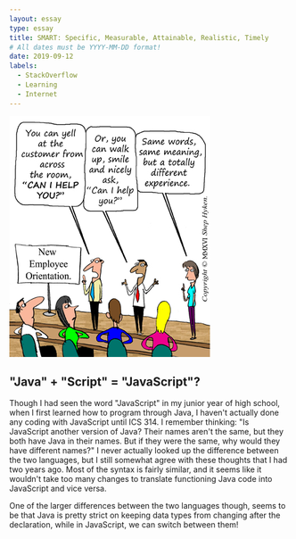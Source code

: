 ```yaml
---
layout: essay
type: essay
title: SMART: Specific, Measurable, Attainable, Realistic, Timely
# All dates must be YYYY-MM-DD format!
date: 2019-09-12
labels:
  - StackOverflow
  - Learning
  - Internet
---
```

  
<img class="ui medium left floated image" src="../images/questionComic.jpg">

## "Java" + "Script" = "JavaScript"?

Though I had seen the word "JavaScript" in my junior year of high school, when I first learned how to program through Java, I haven't actually done any coding with JavaScript until ICS 314. I remember thinking: "Is JavaScript another version of Java? Their names aren't the same, but they both have Java in their names. But if they were the same, why would they have different names?" I never actually looked up the difference between the two languages, but I still somewhat agree with these thoughts that I had two years ago. Most of the syntax is fairly similar, and it seems like it wouldn't take too many changes to translate functioning Java code into JavaScript and vice versa. 

One of the larger differences between the two languages though, seems to be that Java is pretty strict on keeping data types from changing after the declaration, while in JavaScript, we can switch between them! 
